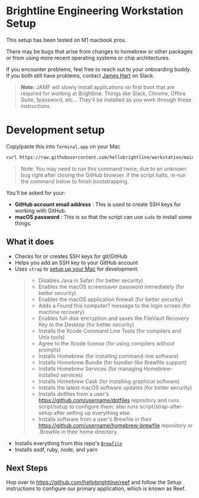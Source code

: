 # Brightline Engineering Workstation Setup

This setup has been tested on M1 macbook pros. 

There may be bugs that arise from changes to homebrew or other packages or from using more recent operating systems or chip architectures. 

If you encounter problems, feel free to reach out to your onboarding buddy. If you both still have problems, contact [James Hart](https://brightlinehealth.slack.com/team/U011R7G5RRD) on Slack.

> **Note:** JAMF will slowly install applications on first boot that are required for working at Brightline. Things like Slack, Chrome, Office Suite, 1password, etc... They'll be installed as you work through these instructions.

# Development setup

Copy/paste this into `Terminal.app` on your Mac

```sh
curl https://raw.githubusercontent.com/hellobrightline/workstation/main/script/bootstrap | sh
```

> Note: You may need to run this command twice, due to an unknown bug right after closing the GitHub browser. If the script halts, re-run the command below to finish bootstrapping.

You'll be asked for your:

- **GitHub account email address** : This is used to create SSH keys for working with GitHub.
- **macOS password** : This is so that the script can use `sudo` to install some things.

## What it does

- Checks for or creates SSH keys for git/GitHub
- Helps you add an SSH key to your GitHub account
- Uses `strap` to [setup up your Mac](https://github.com/MikeMcQuaid/strap#features) for development:
  > - Disables Java in Safari (for better security)
  > - Enables the macOS screensaver password immediately (for better security)
  > - Enables the macOS application firewall (for better security)
  > - Adds a Found this computer? message to the login screen (for machine recovery)
  > - Enables full-disk encryption and saves the FileVault Recovery Key to the Desktop (for better security)
  > - Installs the Xcode Command Line Tools (for compilers and Unix tools)
  > - Agree to the Xcode license (for using compilers without prompts)
  > - Installs Homebrew (for installing command-line software)
  > - Installs Homebrew Bundle (for bundler-like Brewfile support)
  > - Installs Homebrew Services (for managing Homebrew-installed services)
  > - Installs Homebrew Cask (for installing graphical software)
  > - Installs the latest macOS software updates (for better security)
  > - Installs dotfiles from a user's https://github.com/username/dotfiles repository and runs script/setup to configure them; also runs script/strap-after-setup after setting up everything else
  > - Installs software from a user's Brewfile in their https://github.com/username/homebrew-brewfile repository or .Brewfile in their home directory.
- Installs everything from this repo's [`Brewfile`](https://github.com/hellobrightline/workstation/blob/main/Brewfile)
- Installs asdf, ruby, node, and yarn

## Next Steps

Hop over to https://github.com/hellobrightline/reef and follow the Setup instructions to configure our primary application, which is known as Reef.
